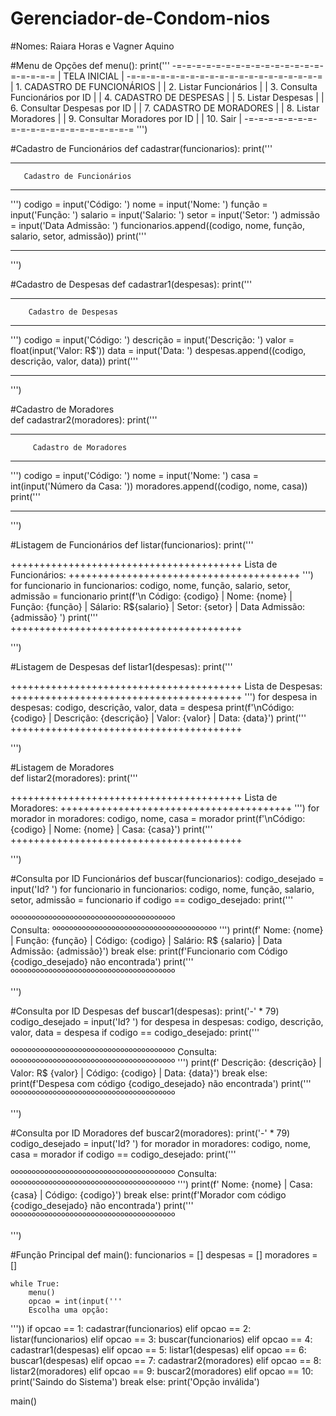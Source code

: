 # Gerenciador-de-Condom-nios



#Nomes: Raiara Horas e Vagner Aquino

#Menu de Opções
def menu():
    print('''
-=-=-=-=-=-=-=-=-=-=-=-=-=-=-=-=-=-=-=-=
|            TELA INICIAL               |
-=-=-=-=-=-=-=-=-=-=-=-=-=-=-=-=-=-=-=-=
|    1. CADASTRO DE FUNCIONÁRIOS        |
|    2. Listar Funcionários             |
|    3. Consulta Funcionários por ID    |
|    4. CADASTRO DE DESPESAS            |
|    5. Listar Despesas                 |
|    6. Consultar Despesas por ID       |
|    7. CADASTRO DE MORADORES           |
|    8. Listar Moradores                |
|    9. Consultar Moradores por ID      |
|   10. Sair                            |
-=-=-=-=-=-=-=-=-=-=-=-=-=-=-=-=-=-=-=-=
    ''')

    
#Cadastro de Funcionários
def cadastrar(funcionarios):
    print('''

****************************************
       Cadastro de Funcionários
****************************************
''')
    codigo = input('Código: ') 
    nome = input('Nome: ')
    função = input('Função: ')
    salario = input('Salario: ')
    setor = input('Setor: ')
    admissão = input('Data Admissão: ')
    funcionarios.append((codigo, nome, função, salario, setor, admissão))
    print('''
****************************************

''')


#Cadastro de Despesas
def cadastrar1(despesas):
    print('''

****************************************
        Cadastro de Despesas
****************************************

''')
    codigo = input('Código: ')
    descrição = input('Descrição: ')
    valor = float(input('Valor: R$'))
    data = input('Data: ')
    despesas.append((codigo, descrição, valor, data))
    print('''
****************************************

''')


#Cadastro de Moradores   
def cadastrar2(moradores):
    print('''

****************************************
         Cadastro de Moradores
****************************************
''')
    codigo = input('Código: ')
    nome = input('Nome: ')
    casa = int(input('Número da Casa: '))
    moradores.append((codigo, nome, casa))
    print('''
****************************************

''')


#Listagem de Funcionários
def listar(funcionarios):
    print('''
                
++++++++++++++++++++++++++++++++++++++++
          Lista de Funcionários:
++++++++++++++++++++++++++++++++++++++++
''')
    for funcionario in funcionarios:
        codigo, nome, função, salario, setor, admissão = funcionario
        print(f'\n Código: {codigo} | Nome: {nome} | Função: {função} | Sálario: R${salario} | Setor: {setor} | Data Admissão: {admissão} ')
    print('''
++++++++++++++++++++++++++++++++++++++++
                  
''')


#Listagem de Despesas
def listar1(despesas):
    print('''
                    
++++++++++++++++++++++++++++++++++++++++
             Lista de Despesas:
++++++++++++++++++++++++++++++++++++++++
''')
    for despesa in despesas:
        codigo, descrição, valor, data = despesa
        print(f'\nCódigo: {codigo} | Descrição: {descrição} | Valor: {valor} | Data: {data}')
    print('''
++++++++++++++++++++++++++++++++++++++++
                   
''')


#Listagem de Moradores      
def listar2(moradores):
    print('''
                     
++++++++++++++++++++++++++++++++++++++++
            Lista de Moradores:
++++++++++++++++++++++++++++++++++++++++
''')
    for morador in moradores:
        codigo, nome, casa = morador
        print(f'\nCódigo: {codigo} | Nome: {nome} | Casa: {casa}')
    print('''
++++++++++++++++++++++++++++++++++++++++  
                   
''')


#Consulta por ID Funcionários
def buscar(funcionarios):
    codigo_desejado = input('Id? ')
    for funcionario in funcionarios:
        codigo, nome, função, salario, setor, admissão = funcionario
        if codigo == codigo_desejado:
            print('''
                 
 ººººººººººººººººººººººººººººººººººººººº                 
               Consulta:
 ººººººººººººººººººººººººººººººººººººººº
''')
            print(f' Nome: {nome} | Função: {função} | Código: {codigo} | Salário: R$ {salario} | Data Admissão: {admissão}')
            break
    else:
        print(f'Funcionario com Código {codigo_desejado} não encontrada')
    print('''
 ººººººººººººººººººººººººººººººººººººººº
                 
''')


#Consulta por ID Despesas
def buscar1(despesas):
    print('-' * 79)
    codigo_desejado = input('Id? ')
    for despesa in despesas:
        codigo, descrição, valor, data = despesa
        if codigo == codigo_desejado:
            print('''
                 
 ººººººººººººººººººººººººººººººººººººººº
               Consulta:
 ººººººººººººººººººººººººººººººººººººººº
''')
            print(f' Descrição: {descrição} | Valor: R$ {valor} | Código: {codigo} | Data: {data}')
            break
    else:
        print(f'Despesa com código {codigo_desejado} não encontrada')
    print('''
 ººººººººººººººººººººººººººººººººººººººº
                 
''')


#Consulta por ID Moradores
def buscar2(moradores):
    print('-' * 79)
    codigo_desejado = input('Id? ')
    for morador in moradores:
        codigo, nome, casa = morador
        if codigo == codigo_desejado:
            print('''
                 
 ººººººººººººººººººººººººººººººººººººººº 
                Consulta:
 ººººººººººººººººººººººººººººººººººººººº
''')
            print(f' Nome: {nome} | Casa: {casa} | Código: {codigo}')
            break
    else:
        print(f'Morador com código {codigo_desejado} não encontrada')
    print('''
 ººººººººººººººººººººººººººººººººººººººº
                   
''')


#Função Principal
def main():
    funcionarios = []
    despesas = []
    moradores = []

    while True:
        menu()
        opcao = int(input('''
        Escolha uma opção:

'''))
        if opcao == 1:
            cadastrar(funcionarios)
        elif opcao == 2:
            listar(funcionarios)
        elif opcao == 3:
            buscar(funcionarios)
        elif opcao == 4:
            cadastrar1(despesas)
        elif opcao == 5:
            listar1(despesas)
        elif opcao == 6:
            buscar1(despesas)
        elif opcao == 7:
            cadastrar2(moradores)
        elif opcao == 8:
            listar2(moradores)
        elif opcao == 9:
            buscar2(moradores)
        elif opcao == 10:
            print('Saindo do Sistema')
            break
        else:
            print('Opção inválida')

main()
